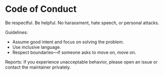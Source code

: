 # Code of Conduct

Be respectful. Be helpful. No harassment, hate speech, or personal attacks.

Guidelines:
- Assume good intent and focus on solving the problem.
- Use inclusive language.
- Respect boundaries—if someone asks to move on, move on.

Reports: If you experience unacceptable behavior, please open an issue or contact the maintainer privately.
